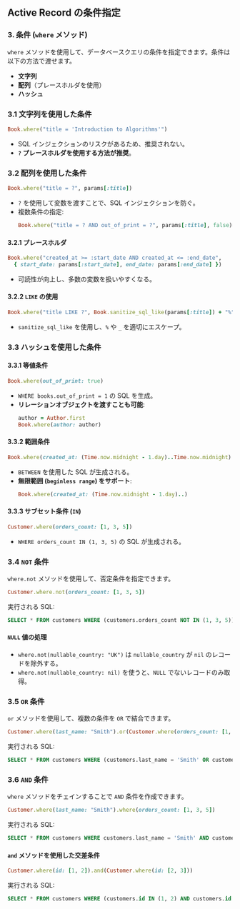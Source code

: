 ## Active Record の条件指定

### 3. 条件 (`where` メソッド)
`where` メソッドを使用して、データベースクエリの条件を指定できます。条件は以下の方法で渡せます。

- **文字列**
- **配列**（プレースホルダを使用）
- **ハッシュ**

### 3.1 文字列を使用した条件
```ruby
Book.where("title = 'Introduction to Algorithms'")
```
- SQL インジェクションのリスクがあるため、推奨されない。
- **`?` プレースホルダを使用する方法が推奨**。

### 3.2 配列を使用した条件
```ruby
Book.where("title = ?", params[:title])
```
- `?` を使用して変数を渡すことで、SQL インジェクションを防ぐ。
- 複数条件の指定:
  ```ruby
  Book.where("title = ? AND out_of_print = ?", params[:title], false)
  ```

#### 3.2.1 プレースホルダ
```ruby
Book.where("created_at >= :start_date AND created_at <= :end_date",
  { start_date: params[:start_date], end_date: params[:end_date] })
```
- 可読性が向上し、多数の変数を扱いやすくなる。

#### 3.2.2 `LIKE` の使用
```ruby
Book.where("title LIKE ?", Book.sanitize_sql_like(params[:title]) + "%")
```
- `sanitize_sql_like` を使用し、`%` や `_` を適切にエスケープ。

### 3.3 ハッシュを使用した条件
#### 3.3.1 等値条件
```ruby
Book.where(out_of_print: true)
```
- `WHERE books.out_of_print = 1` の SQL を生成。
- **リレーションオブジェクトを渡すことも可能**:
  ```ruby
  author = Author.first
  Book.where(author: author)
  ```

#### 3.3.2 範囲条件
```ruby
Book.where(created_at: (Time.now.midnight - 1.day)..Time.now.midnight)
```
- `BETWEEN` を使用した SQL が生成される。
- **無限範囲 (`beginless range`) をサポート**:
  ```ruby
  Book.where(created_at: (Time.now.midnight - 1.day)..)
  ```

#### 3.3.3 サブセット条件 (`IN`)
```ruby
Customer.where(orders_count: [1, 3, 5])
```
- `WHERE orders_count IN (1, 3, 5)` の SQL が生成される。

### 3.4 `NOT` 条件
`where.not` メソッドを使用して、否定条件を指定できます。
```ruby
Customer.where.not(orders_count: [1, 3, 5])
```
実行される SQL:
```sql
SELECT * FROM customers WHERE (customers.orders_count NOT IN (1, 3, 5))
```

#### `NULL` 値の処理
- `where.not(nullable_country: "UK")` は `nullable_country` が `nil` のレコードを除外する。
- `where.not(nullable_country: nil)` を使うと、`NULL` でないレコードのみ取得。

### 3.5 `OR` 条件
`or` メソッドを使用して、複数の条件を `OR` で結合できます。
```ruby
Customer.where(last_name: "Smith").or(Customer.where(orders_count: [1, 3, 5]))
```
実行される SQL:
```sql
SELECT * FROM customers WHERE (customers.last_name = 'Smith' OR customers.orders_count IN (1, 3, 5))
```

### 3.6 `AND` 条件
`where` メソッドをチェインすることで `AND` 条件を作成できます。
```ruby
Customer.where(last_name: "Smith").where(orders_count: [1, 3, 5])
```
実行される SQL:
```sql
SELECT * FROM customers WHERE customers.last_name = 'Smith' AND customers.orders_count IN (1, 3, 5)
```

#### `and` メソッドを使用した交差条件
```ruby
Customer.where(id: [1, 2]).and(Customer.where(id: [2, 3]))
```
実行される SQL:
```sql
SELECT * FROM customers WHERE (customers.id IN (1, 2) AND customers.id IN (2, 3))
```
